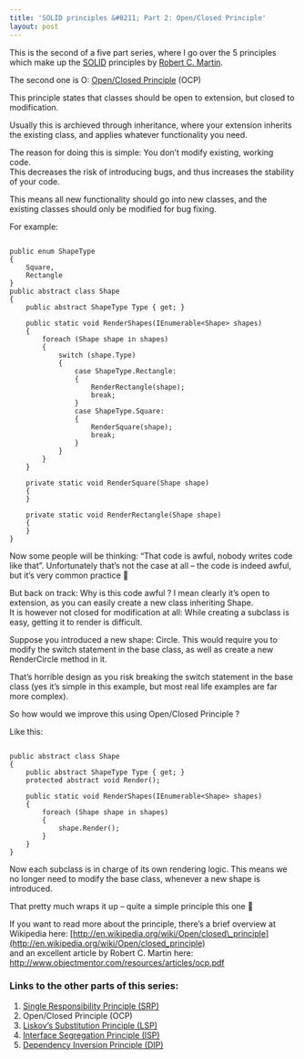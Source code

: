 ```yaml
---
title: 'SOLID principles &#8211; Part 2: Open/Closed Principle'
layout: post
---
```


This is the second of a five part series, where I go over the 5 principles which make up the [SOLID](http://en.wikipedia.org/wiki/SOLID_(object-oriented_design)) principles by [Robert C. Martin](http://en.wikipedia.org/wiki/Robert_C._Martin).

The second one is O: [Open/Closed Principle](http://en.wikipedia.org/wiki/Open/closed_principle) (OCP)

This principle states that classes should be open to extension, but closed to modification.

Usually this is archieved through inheritance, where your extension inherits the existing class, and applies whatever functionality you need.

The reason for doing this is simple: You don’t modify existing, working code.  
This decreases the risk of introducing bugs, and thus increases the stability of your code.

This means all new functionality should go into new classes, and the existing classes should only be modified for bug fixing.

For example:

```

public enum ShapeType
{
	Square,
	Rectangle
}
public abstract class Shape
{
	public abstract ShapeType Type { get; }

	public static void RenderShapes(IEnumerable<Shape> shapes)
	{
		foreach (Shape shape in shapes)
		{
			switch (shape.Type)
			{
				case ShapeType.Rectangle:
				{
					RenderRectangle(shape);
					break;
				}
				case ShapeType.Square:
				{
					RenderSquare(shape);
					break;
				}
			}
		}
	}

	private static void RenderSquare(Shape shape)
	{
	}

	private static void RenderRectangle(Shape shape)
	{
	}
}
```

Now some people will be thinking: “That code is awful, nobody writes code like that”. Unfortunately that’s not the case at all – the code is indeed awful, but it’s very common practice 🙁

But back on track: Why is this code awful ? I mean clearly it’s open to extension, as you can easily create a new class inheriting Shape.  
It is however not closed for modification at all: While creating a subclass is easy, getting it to render is difficult.

Suppose you introduced a new shape: Circle. This would require you to modify the switch statement in the base class, as well as create a new RenderCircle method in it.

That’s horrible design as you risk breaking the switch statement in the base class (yes it’s simple in this example, but most real life examples are far more complex).

So how would we improve this using Open/Closed Principle ?

Like this:

```

public abstract class Shape
{
	public abstract ShapeType Type { get; }
	protected abstract void Render();

	public static void RenderShapes(IEnumerable<Shape> shapes)
	{
		foreach (Shape shape in shapes)
		{
			shape.Render();
		}
	}
}
```

Now each subclass is in charge of its own rendering logic. This means we no longer need to modify the base class, whenever a new shape is introduced.

That pretty much wraps it up – quite a simple principle this one 🙂

If you want to read more about the principle, there’s a brief overview at Wikipedia here: [http://en.wikipedia.org/wiki/Open/closed\_principle](http://en.wikipedia.org/wiki/Open/closed_principle)  
and an excellent article by Robert C. Martin here: <http://www.objectmentor.com/resources/articles/ocp.pdf>

### Links to the other parts of this series:

1. [Single Responsibility Principle (SRP)](http://www.ckode.dk/programming/solid-principles-part-1-single-responsibility-principle/)
2. Open/Closed Principle (OCP)
3. [Liskov’s Substitution Principle (LSP)](http://www.ckode.dk/programming/solid-principles-part-3-liskovs-substitution-principle/)
4. [Interface Segregation Principle (ISP)](http://www.ckode.dk/programming/solid-principles-part-4-interface-segregation-principle/)
5. [Dependency Inversion Principle (DIP)](http://www.ckode.dk/programming/solid-principles-part-5-dependency-inversion-principle/)